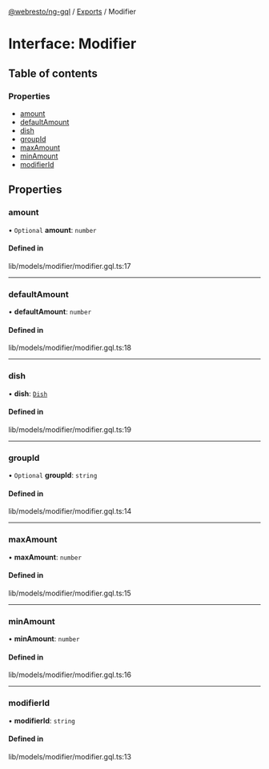 [@webresto/ng-gql](../README.md) / [Exports](../modules.md) / Modifier

# Interface: Modifier

## Table of contents

### Properties

- [amount](Modifier.md#amount)
- [defaultAmount](Modifier.md#defaultamount)
- [dish](Modifier.md#dish)
- [groupId](Modifier.md#groupid)
- [maxAmount](Modifier.md#maxamount)
- [minAmount](Modifier.md#minamount)
- [modifierId](Modifier.md#modifierid)

## Properties

### amount

• `Optional` **amount**: `number`

#### Defined in

lib/models/modifier/modifier.gql.ts:17

___

### defaultAmount

• **defaultAmount**: `number`

#### Defined in

lib/models/modifier/modifier.gql.ts:18

___

### dish

• **dish**: [`Dish`](Dish.md)

#### Defined in

lib/models/modifier/modifier.gql.ts:19

___

### groupId

• `Optional` **groupId**: `string`

#### Defined in

lib/models/modifier/modifier.gql.ts:14

___

### maxAmount

• **maxAmount**: `number`

#### Defined in

lib/models/modifier/modifier.gql.ts:15

___

### minAmount

• **minAmount**: `number`

#### Defined in

lib/models/modifier/modifier.gql.ts:16

___

### modifierId

• **modifierId**: `string`

#### Defined in

lib/models/modifier/modifier.gql.ts:13
